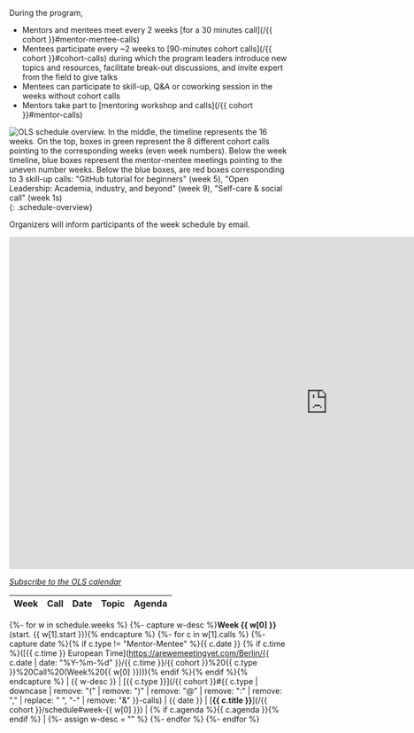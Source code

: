 During the program,

- Mentors and mentees meet every 2 weeks [for a 30 minutes call](/{{ cohort }}#mentor-mentee-calls)
- Mentees participate every ~2 weeks to [90-minutes cohort calls](/{{ cohort }}#cohort-calls) during which the program leaders introduce new topics and resources, facilitate break-out discussions, and invite expert from the field to give talks
- Mentees can participate to skill-up, Q&A or coworking session in the weeks without cohort calls
- Mentors take part to [mentoring workshop and calls](/{{ cohort }}#mentor-calls)

![OLS schedule overview. In the middle, the timeline represents the 16 weeks. On the top, boxes in green represent the 8 different cohort calls pointing to the corresponding weeks (even week numbers). Below the week timeline, blue boxes represent the mentor-mentee meetings pointing to the uneven number weeks. Below the blue boxes, are red boxes corresponding to 3 skill-up calls: "GitHub tutorial for beginners" (week 5), "Open Leadership: Academia, industry, and beyond" (week 9), "Self-care & social call" (week 1s)](/images/schedule.png){: .schedule-overview}

Organizers will inform participants of the week schedule by email.

<iframe src="https://calendar.google.com/calendar/embed?height=400&amp;wkst=1&amp;bgcolor=%23ffffff&amp;ctz=Europe%2FParis&amp;src=b3BlbmxpZmVzY2lAZ21haWwuY29t&amp;color=%23EF6C00&amp;mode=AGENDA&amp;showNav=0&amp;showTitle=0&amp;showPrint=0&amp;showTabs=1&amp;showCalendars=0" style="border-width:0" width="1152" height="600" frameborder="0" scrolling="no"></iframe>

[<i class="fas fa-calendar-plus"></i> *Subscribe to the OLS calendar*](https://calendar.google.com/calendar?cid=b3BlbmxpZmVzY2lAZ21haWwuY29t)

<!-- Any modification of the content should be done in the _data/ols-X-schedule.yaml file -->

| Week | Call | Date | Topic | Agenda |
|------|------|------|-------|--------|
{%- for w in schedule.weeks %}
{%- capture w-desc %}**Week {{ w[0] }}** (start. {{ w[1].start }}){% endcapture %}
{%- for c in w[1].calls %}
{%- capture date %}{% if c.type != "Mentor-Mentee" %}{{ c.date }} {% if c.time %}([{{ c.time }} European Time](https://arewemeetingyet.com/Berlin/{{ c.date | date: "%Y-%m-%d" }}/{{ c.time }}/{{ cohort }}%20{{ c.type }}%20Call%20(Week%20{{ w[0] }}))){% endif %}{% endif %}{% endcapture %}
| {{ w-desc }} | [{{ c.type }}](/{{ cohort }}#{{ c.type | downcase | remove: "(" | remove: ")" | remove: "@" | remove: ":" | remove: "," | replace: " ", "-" | remove: "&"  }}-calls) | {{ date }} | [**{{ c.title }}**](/{{ cohort }}/schedule#week-{{ w[0] }}) | {% if c.agenda %}{{ c.agenda }}{% endif %} |
{%- assign w-desc = "" %}
{%- endfor %} 
{%- endfor %} 

<script type="application/ld+json" >
{
  "@context": "https://schema.org",
  "@id": "{{ site.url }}/{{ cohort }}/schedule",
  "@type": "Course",
  "dct:conformsTo": "https://bioschemas.org/profiles/Course/0.9-DRAFT-2020_12_08",
  "description":"{{site.description}}" ,
    "hasCourseInstance": [
        {% for w in schedule.weeks %}
        {%- for c in w[1].calls %}
        {% if c.type != "Mentor-Mentee" %}
       
    {
      "@context": "https://schema.org",
      "@type": "CourseInstance",
      "dct:conformsTo": "https://bioschemas.org/profiles/CourseInstance/0.8-DRAFT-2020_10_06",
      "courseMode": ["online", "synchronous"],
      "startDate" : "{{c.date}}",
      "endDate" :"{{c.date}}",
      "duration": "{{c.duration}}",
      "name" : "{{c.title}}"
    }
 {%- endfor %} 
{%- endfor %}
  ],

  "keywords": "OLS, Working Open, Cohorts",
  "name": "Cohorts Call for {{cohort}}"
}
</script >

